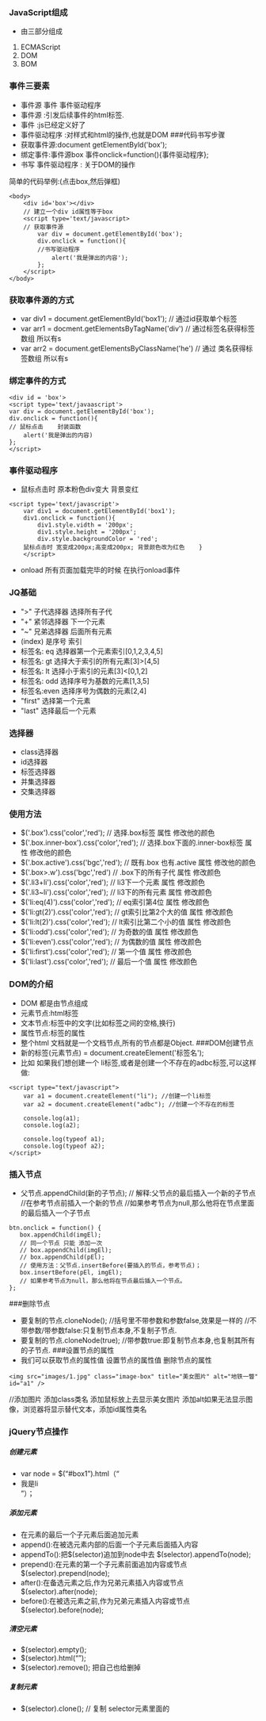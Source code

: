 ### JavaScript组成
+ 由三部分组成 
1. ECMAScript
2. DOM
3. BOM
### 事件三要素
+ 事件源 事件 事件驱动程序
+ 事件源 :引发后续事件的html标签.
+ 事件 :js已经定义好了
+ 事件驱动程序 :对样式和html的操作,也就是DOM
###代码书写步骤
+ 获取事件源:document getElementByld('box');
+ 绑定事件:事件源box 事件onclick=function(){事件驱动程序};
+ 书写 事件驱动程序 : 关于DOM的操作

简单的代码举例:(点击box,然后弹框)
~~~
<body>
    <div id='box'></div>
    // 建立一个div id属性等于box
    <script type='text/javascript>
    // 获取事件源
        var div = document.getElementById('box');
        div.onclick = function(){
        //书写驱动程序
            alert('我是弹出的内容');
        };
    </script>
</body>
~~~
### 获取事件源的方式
+ var div1 = document.getElementById('box1');
// 通过id获取单个标签
+ var arr1 = docment.getElementsByTagName('div')
// 通过标签名获得标签数组 所以有s
+ var arr2 = document.getElementsByClassName('he')
// 通过 类名获得标签数组 所以有s

### 绑定事件的方式
~~~
<div id = 'box'>
<script type='text/javaascript'>
var div = document.getElementById('box');
div.onclick = function(){
// 鼠标点击    封装函数
    alert('我是弹出的内容)
};
</script>
~~~
### 事件驱动程序
+ 鼠标点击时 原本粉色div变大 背景变红
~~~
<script type='text/javascript'>
    var div1 = document.getElementById('box1');
    div1.onclick = function(){
        div1.style.vidth = '200px';
        div1.style.height = '200px';
        div.style.backgroundColor = 'red';
    鼠标点击时 宽变成200px;高变成200px; 背景颜色改为红色    }
    </script>
~~~
+ onload 所有页面加载完毕的时候 在执行onload事件
### JQ基础
+ ">" 子代选择器 选择所有子代
+ "+" 紧邻选择器 下一个元素
+ "~" 兄弟选择器 后面所有元素
+ (index) 是序号 索引
+ 标签名: eq 选择器第一个元素索引[0,1,2,3,4,5]
+ 标签名: gt 选择大于索引的所有元素[3]>[4,5]
+ 标签名: lt 选择小于索引的元素[3]<[0,1,2]
+ 标签名: odd 选择序号为基数的元素[1,3,5]
+ 标签名:even 选择序号为偶数的元素[2,4]
+ "first" 选择第一个元素
+ "last" 选择最后一个元素
### 选择器
+ class选择器
+ id选择器
+ 标签选择器
+ 并集选择器
+ 交集选择器
### 使用方法
+ $('.box').css('color','red');
// 选择.box标签 属性 修改他的颜色
+ $('.box.inner-box').css('color','red');
// 选择.box下面的.inner-box标签 属性 修改他的颜色
+ $('.box.active').css('bgc','red');
// 既有.box 也有.active 属性 修改他的颜色
+ $('.box>.w').css('bgc','red')
// .box下的所有子代 属性 修改颜色
+ $('.li3+li').css('color','red');
// li3下一个元素 属性 修改颜色
+ $('.li3~li').css('color','red');
// li3下的所有元素 属性 修改颜色
+ $('li:eq(4)').css('color','red');
// eq索引第4位 属性 修改颜色
+ $('li:gt(2)').css('color','red');
// gt索引比第2个大的值 属性 修改颜色
+ $('li:lt(2)').css('color','red');
// lt索引比第二个小的值 属性 修改颜色
+ $('li:odd').css('color','red');
// 为奇数的值  属性 修改颜色
+ $('li:even').css('color','red');
// 为偶数的值 属性 修改颜色
+ $('li:first').css('color','red');
// 第一个值  属性 修改颜色
+ $('li:last').css('color','red');
// 最后一个值  属性 修改颜色
### DOM的介绍
+ DOM 都是由节点组成
+ 元素节点:html标签
+ 文本节点:标签中的文字(比如标签之间的空格,换行)
+ 属性节点:标签的属性
+ 整个html 文档就是一个文档节点,所有的节点都是Object.
###DOM创建节点
+ 新的标签(元素节点) = document.createElement('标签名');
+ 比如 如果我们想创建一个 li标签,或者是创建一个不存在的adbc标签,可以这样做:
~~~
<script type="text/javascript">
	var a1 = document.createElement("li"); //创建一个li标签
	var a2 = document.createElement("adbc"); //创建一个不存在的标签

	console.log(a1);
	console.log(a2);

	console.log(typeof a1);
	console.log(typeof a2);
</script>
~~~
### 插入节点
 + 父节点.appendChild(新的子节点);
 // 解释:父节点的最后插入一个新的子节点
 //在参考节点前插入一个新的节点
 //如果参考节点为null,那么他将在节点里面的最后插入一个子节点
 ~~~
 btn.onclick = function() {
	box.appendChild(imgEl);
	// 同一个节点 只能 添加一次
	// box.appendChild(imgEl);
	// box.appendChild(pEl);
	// 使用方法：父节点.insertBefore(要插入的节点，参考节点)；
	box.insertBefore(pEl, imgEl);
	// 如果参考节点为null，那么他将在节点最后插入一个节点。
};
~~~
###删除节点
+ 要复制的节点.cloneNode();
//括号里不带参数和参数false,效果是一样的
//不带参数/带参数false:只复制节点本身,不复制子节点.
+ 要复制的节点.cloneNode(true);
//带参数true:即复制节点本身,也复制其所有的子节点.
###设置节点的属性
+ 我们可以获取节点的属性值 设置节点的属性值 删除节点的属性
~~~
<img src="images/1.jpg" class="image-box" title="美女图片" alt="地铁一瞥" id="a1" />
~~~
//添加图片 添加class类名 添加鼠标放上去显示美女图片 添加alt如果无法显示图像，浏览器将显示替代文本，添加id属性类名
### jQuery节点操作
##### 创建元素
+ var node = $(“#box1”).html（“<li>我是li</li>”）；
##### 添加元素
+ 在元素的最后一个子元素后面追加元素
+ append():在被选元素内部的后面一个子元素后面插入内容
+ appendTo():把$(selector)追加到node中去 $(selector).appendTo(node);
+ prepend():在元素的第一个子元素前面追加内容或节点$(selector).prepend(node);
+ after():在备选元素之后,作为兄弟元素插入内容或节点$(selector).after(node);
+ before():在被选元素之前,作为兄弟元素插入内容或节点 $(selector).before(node);
##### 清空元素
+ $(selector).empty(); 
+ $(selector).html(“”);
+ $(selector).remove(); 把自己也给删掉
##### 复制元素
+ $(selector).clone();
// 复制 selector元素里面的


